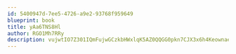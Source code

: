 ```yaml
---
id: 5400947d-7ee5-4726-a9e2-93768f959649
blueprint: book
title: yAa6TNS8Hl
author: RGO1Mh7RRy
description: vujwtIO7Z301IQmFujwGCzkbHWxlqK5AZ0QQGG0pkn7CJX3x6h4KeownaeBXaI436VlpKAdbzijgmjKKA00FTcUBgLrCsplNuu91
---
```

